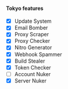 #### Tokyo features

- [x] Update System
- [x] Email Bomber
- [x] Proxy Scraper
- [x] Proxy Checker
- [x] Nitro Generator
- [x] Webhook Spammer
- [x] Build Stealer
- [x] Token Checker
- [ ] Account Nuker
- [x] Server Nuker
